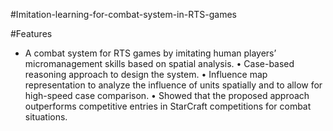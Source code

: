 #Imitation-learning-for-combat-system-in-RTS-games

#Features
*	A combat system for RTS games by imitating human players’ micromanagement skills based on spatial analysis. 
•	Case-based reasoning approach to design the system.
•	Influence map representation to analyze the influence of units spatially and to allow for high-speed case comparison.
•	Showed that the proposed approach outperforms competitive entries in StarCraft competitions for combat situations.
